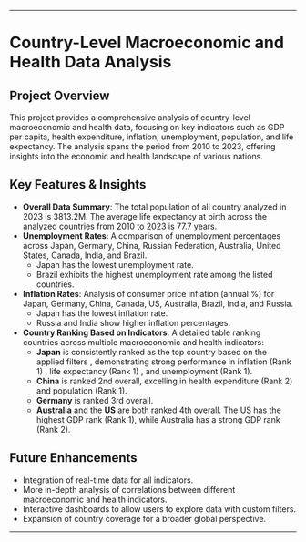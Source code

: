 
---

# Country-Level Macroeconomic and Health Data Analysis

## Project Overview

This project provides a comprehensive analysis of country-level macroeconomic and health data, focusing on key indicators such as GDP per capita, health expenditure, inflation, unemployment, population, and life expectancy. The analysis spans the period from 2010 to 2023, offering insights into the economic and health landscape of various nations.

## Key Features & Insights

* **Overall Data Summary**: The total population of all country analyzed in 2023 is 3813.2M. The average life expectancy at birth across the analyzed countries from 2010 to 2023 is 77.7 years.
* **Unemployment Rates**: A comparison of unemployment percentages across Japan, Germany, China, Russian Federation, Australia, United States, Canada, India, and Brazil.
    * Japan has the lowest unemployment rate.
    * Brazil exhibits the highest unemployment rate among the listed countries.
* **Inflation Rates**: Analysis of consumer price inflation (annual %) for Japan, Germany, China, Canada, US, Australia, Brazil, India, and Russia.
    * Japan has the lowest inflation rate.
    * Russia and India show higher inflation percentages.
* **Country Ranking Based on Indicators**: A detailed table ranking countries across multiple macroeconomic and health indicators:
    * **Japan** is consistently ranked as the top country based on the applied filters , demonstrating strong performance in inflation (Rank 1) , life expectancy (Rank 1) , and unemployment (Rank 1).
    * **China** is ranked 2nd overall, excelling in health expenditure (Rank 2) and population (Rank 1).
    * **Germany** is ranked 3rd overall.
    * **Australia** and the **US** are both ranked 4th overall. The US has the highest GDP rank (Rank 1), while Australia has a strong GDP rank (Rank 2).


## Future Enhancements

* Integration of real-time data for all indicators.
* More in-depth analysis of correlations between different macroeconomic and health indicators.
* Interactive dashboards to allow users to explore data with custom filters.
* Expansion of country coverage for a broader global perspective.

---